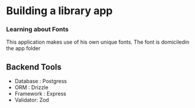 # Building a library app

### Learning about Fonts
This application makes use of his own unique fonts. The font is domiciledin the app folder


## Backend Tools
- Database : Postgress
- ORM : Drizzle
- Framework : Express
- Validator: Zod